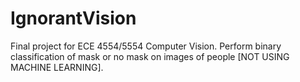 # IgnorantVision
Final project for ECE 4554/5554 Computer Vision. Perform binary classification of mask or no mask on images of people [NOT USING MACHINE LEARNING].
